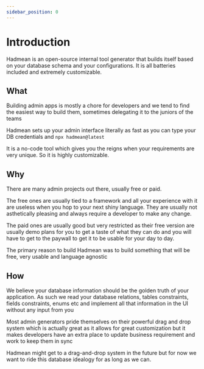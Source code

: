 ```yaml
---
sidebar_position: 0
---
```


# Introduction

Hadmean is an open-source internal tool generator that builds itself based on your database schema and your configurations. It is all batteries included and extremely customizable.


## What
Building admin apps is mostly a chore for developers and we tend to find the easiest way to build them, sometimes delegating it to the juniors of the teams

Hadmean sets up your admin interface literally as fast as you can type your DB credentials and `npx hadmean@latest`

It is a no-code tool which gives you the reigns when your requirements are very unique. So it is highly customizable.

## Why
There are many admin projects out there, usually free or paid.

The free ones are usually tied to a framework and all your experience with it are useless when you hop to your next shiny language. They are usually not asthetically pleasing and always require a developer to make any change.

The paid ones are usually good but very restricted as their free version are usually demo plans for you to get a taste of what they can do and you will have to get to the paywall to get it to be usable for your day to day.

The primary reason to build Hadmean was to build something that will be free, very usable and language agnostic

## How

We believe your database information should be the golden truth of your application. As such we read your database relations, tables constraints, fields constraints, enums etc and implement all that information in the UI without any input from you

Most admin generators pride themselves on their powerful drag and drop system which is actually great as it allows for great customization but it makes developers have an extra place to update business requirement and work to keep them in sync

Hadmean might get to a drag-and-drop system in the future but for now we want to ride this database idealogy for as long as we can.
